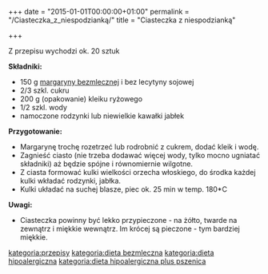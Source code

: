+++
date = "2015-01-01T00:00:00+01:00"
permalink = "/Ciasteczka_z_niespodzianką/"
title = "Ciasteczka z niespodzianką"

+++

Z przepisu wychodzi ok. 20 sztuk

**Składniki:**

-   150 g [margaryny bezmlecznej](/atopedia/Margaryna_bezmleczna "wikilink") i bez lecytyny sojowej
-   2/3 szkl. cukru
-   200 g (opakowanie) kleiku ryżowego
-   1/2 szkl. wody
-   namoczone rodzynki lub niewielkie kawałki jabłek

**Przygotowanie:**

-   Margarynę trochę rozetrzeć lub rodrobnić z cukrem, dodać kleik i wodę.
-   Zagnieść ciasto (nie trzeba dodawać więcej wody, tylko mocno ugniatać składniki) aż będzie spójne i równomiernie wilgotne.
-   Z ciasta formować kulki wielkości orzecha włoskiego, do środka każdej kulki wkładać rodzynki, jabłka.
-   Kulki układać na suchej blasze, piec ok. 25 min w temp. 180\*C

**Uwagi:**

-   Ciasteczka powinny być lekko przypieczone - na żółto, twarde na zewnątrz i miękkie wewnątrz. Im krócej są pieczone - tym bardziej miękkie.

[kategoria:przepisy](/atopedia/kategoria:przepisy "wikilink") [kategoria:dieta bezmleczna](/atopedia/kategoria:dieta_bezmleczna "wikilink") [kategoria:dieta hipoalergiczna](/atopedia/kategoria:dieta_hipoalergiczna "wikilink") [kategoria:dieta hipoalergiczna plus pszenica](/atopedia/kategoria:dieta_hipoalergiczna_plus_pszenica "wikilink")